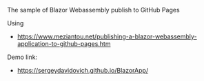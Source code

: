 The sample of Blazor Webassembly publish to GitHub Pages 

Using 
- https://www.meziantou.net/publishing-a-blazor-webassembly-application-to-github-pages.htm

Demo link: 
- https://sergeydavidovich.github.io/BlazorApp/

